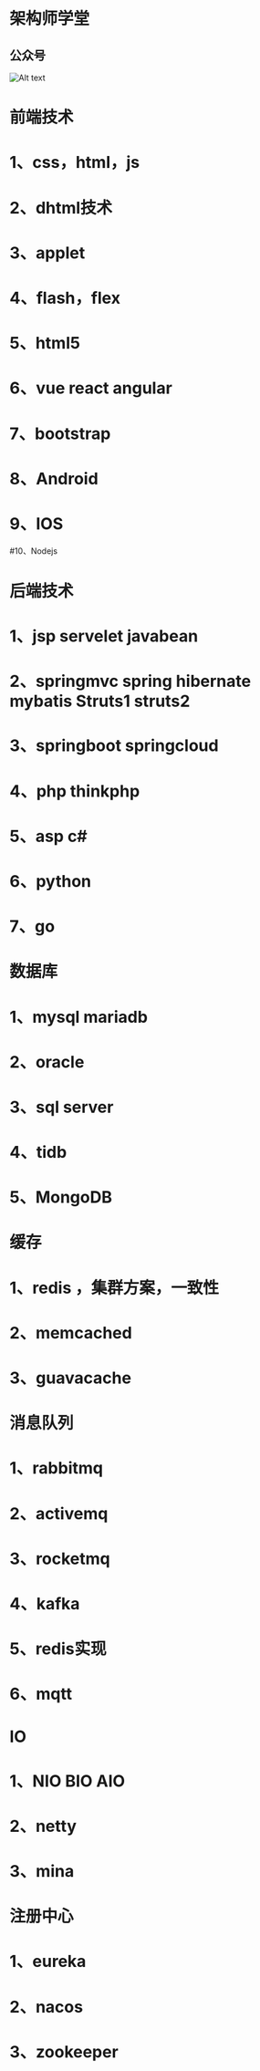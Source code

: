 # 架构师学堂
## 公众号
![Alt text](https://github.com/henanren/java-study-guide/blob/main/%E5%BE%AE%E4%BF%A1%E5%9B%BE%E7%89%87_20201023105826.jpg?raw=true)

# 前端技术
# 1、css，html，js
# 2、dhtml技术
# 3、applet
# 4、flash，flex
# 5、html5
# 6、vue react angular
# 7、bootstrap 
# 8、Android
# 9、IOS
#10、Nodejs
# 后端技术
# 1、jsp servelet javabean
# 2、springmvc spring hibernate mybatis Struts1 struts2
# 3、springboot springcloud
# 4、php thinkphp
# 5、asp c#
# 6、python
# 7、go
# 数据库
# 1、mysql mariadb
# 2、oracle
# 3、sql server
# 4、tidb
# 5、MongoDB
# 缓存
# 1、redis ，集群方案，一致性
# 2、memcached
# 3、guavacache
# 消息队列
# 1、rabbitmq
# 2、activemq
# 3、rocketmq
# 4、kafka
# 5、redis实现
# 6、mqtt
# IO
# 1、NIO BIO AIO
# 2、netty 
# 3、mina
# 注册中心
# 1、eureka
# 2、nacos
# 3、zookeeper
